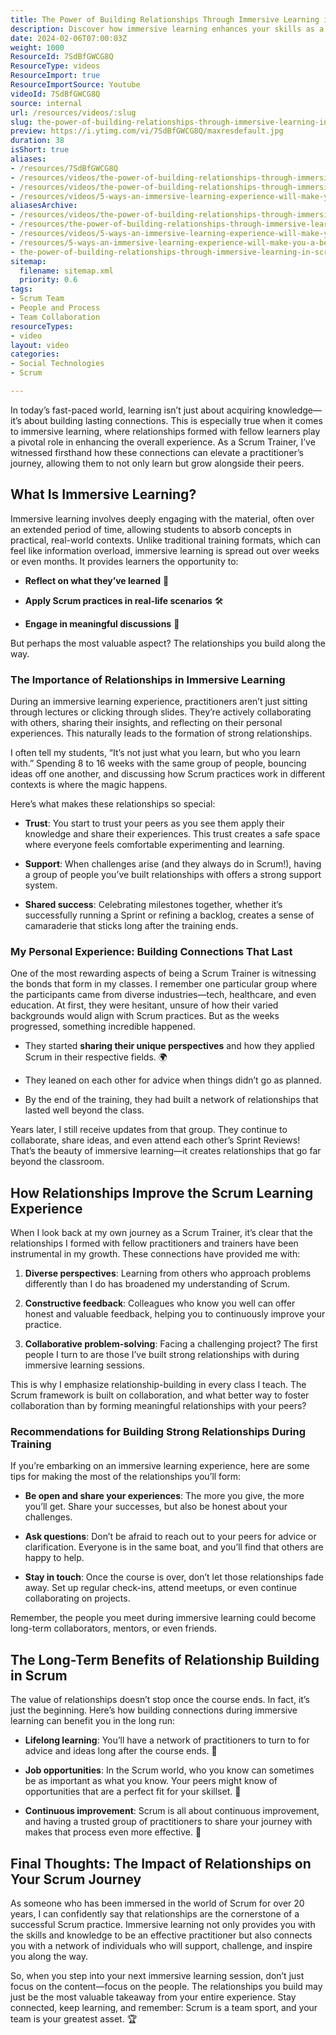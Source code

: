 ```yaml
---
title: The Power of Building Relationships Through Immersive Learning in Scrum
description: Discover how immersive learning enhances your skills as a Scrum practitioner in Part 2 of our series. Elevate your Agile journey with NKD Agility!
date: 2024-02-06T07:00:03Z
weight: 1000
ResourceId: 7SdBfGWCG8Q
ResourceType: videos
ResourceImport: true
ResourceImportSource: Youtube
videoId: 7SdBfGWCG8Q
source: internal
url: /resources/videos/:slug
slug: the-power-of-building-relationships-through-immersive-learning-in-scrum-7SdBfGWCG8Q
preview: https://i.ytimg.com/vi/7SdBfGWCG8Q/maxresdefault.jpg
duration: 38
isShort: true
aliases:
- /resources/7SdBfGWCG8Q
- /resources/videos/the-power-of-building-relationships-through-immersive-learning-in-scrum-7SdBfGWCG8Q
- /resources/videos/the-power-of-building-relationships-through-immersive-learning-in-scrum
- /resources/videos/5-ways-an-immersive-learning-experience-will-make-you-a-better-practitioner-part-2
aliasesArchive:
- /resources/videos/the-power-of-building-relationships-through-immersive-learning-in-scrum
- /resources/the-power-of-building-relationships-through-immersive-learning-in-scrum
- /resources/videos/5-ways-an-immersive-learning-experience-will-make-you-a-better-practitioner-part-2
- /resources/5-ways-an-immersive-learning-experience-will-make-you-a-better-practitioner-part-2
- the-power-of-building-relationships-through-immersive-learning-in-scrum-7SdBfGWCG8Q
sitemap:
  filename: sitemap.xml
  priority: 0.6
tags:
- Scrum Team
- People and Process
- Team Collaboration
resourceTypes:
- video
layout: video
categories:
- Social Technologies
- Scrum

---
```

In today’s fast-paced world, learning isn’t just about acquiring knowledge—it’s about building lasting connections. This is especially true when it comes to immersive learning, where relationships formed with fellow learners play a pivotal role in enhancing the overall experience. As a Scrum Trainer, I’ve witnessed firsthand how these connections can elevate a practitioner’s journey, allowing them to not only learn but grow alongside their peers.

## **What Is Immersive Learning?**

Immersive learning involves deeply engaging with the material, often over an extended period of time, allowing students to absorb concepts in practical, real-world contexts. Unlike traditional training formats, which can feel like information overload, immersive learning is spread out over weeks or even months. It provides learners the opportunity to:

- **Reflect on what they’ve learned** 🧠

- **Apply Scrum practices in real-life scenarios** 🛠️

- **Engage in meaningful discussions** 💬

But perhaps the most valuable aspect? The relationships you build along the way.

### **The Importance of Relationships in Immersive Learning**

During an immersive learning experience, practitioners aren’t just sitting through lectures or clicking through slides. They’re actively collaborating with others, sharing their insights, and reflecting on their personal experiences. This naturally leads to the formation of strong relationships.

I often tell my students, “It’s not just what you learn, but who you learn with.” Spending 8 to 16 weeks with the same group of people, bouncing ideas off one another, and discussing how Scrum practices work in different contexts is where the magic happens.

Here’s what makes these relationships so special:

- **Trust**: You start to trust your peers as you see them apply their knowledge and share their experiences. This trust creates a safe space where everyone feels comfortable experimenting and learning.

- **Support**: When challenges arise (and they always do in Scrum!), having a group of people you’ve built relationships with offers a strong support system.

- **Shared success**: Celebrating milestones together, whether it’s successfully running a Sprint or refining a backlog, creates a sense of camaraderie that sticks long after the training ends.

### **My Personal Experience: Building Connections That Last**

One of the most rewarding aspects of being a Scrum Trainer is witnessing the bonds that form in my classes. I remember one particular group where the participants came from diverse industries—tech, healthcare, and even education. At first, they were hesitant, unsure of how their varied backgrounds would align with Scrum practices. But as the weeks progressed, something incredible happened.

- They started **sharing their unique perspectives** and how they applied Scrum in their respective fields. 🌍

- They leaned on each other for advice when things didn’t go as planned.

- By the end of the training, they had built a network of relationships that lasted well beyond the class.

Years later, I still receive updates from that group. They continue to collaborate, share ideas, and even attend each other’s Sprint Reviews! That’s the beauty of immersive learning—it creates relationships that go far beyond the classroom.

## **How Relationships Improve the Scrum Learning Experience**

When I look back at my own journey as a Scrum Trainer, it’s clear that the relationships I formed with fellow practitioners and trainers have been instrumental in my growth. These connections have provided me with:

1. **Diverse perspectives**: Learning from others who approach problems differently than I do has broadened my understanding of Scrum.

3. **Constructive feedback**: Colleagues who know you well can offer honest and valuable feedback, helping you to continuously improve your practice.

5. **Collaborative problem-solving**: Facing a challenging project? The first people I turn to are those I’ve built strong relationships with during immersive learning sessions.

This is why I emphasize relationship-building in every class I teach. The Scrum framework is built on collaboration, and what better way to foster collaboration than by forming meaningful relationships with your peers?

### **Recommendations for Building Strong Relationships During Training**

If you’re embarking on an immersive learning experience, here are some tips for making the most of the relationships you’ll form:

- **Be open and share your experiences**: The more you give, the more you’ll get. Share your successes, but also be honest about your challenges.

- **Ask questions**: Don’t be afraid to reach out to your peers for advice or clarification. Everyone is in the same boat, and you’ll find that others are happy to help.

- **Stay in touch**: Once the course is over, don’t let those relationships fade away. Set up regular check-ins, attend meetups, or even continue collaborating on projects.

Remember, the people you meet during immersive learning could become long-term collaborators, mentors, or even friends.

## **The Long-Term Benefits of Relationship Building in Scrum**

The value of relationships doesn’t stop once the course ends. In fact, it’s just the beginning. Here’s how building connections during immersive learning can benefit you in the long run:

- **Lifelong learning**: You’ll have a network of practitioners to turn to for advice and ideas long after the course ends. 👥

- **Job opportunities**: In the Scrum world, who you know can sometimes be as important as what you know. Your peers might know of opportunities that are a perfect fit for your skillset. 💼

- **Continuous improvement**: Scrum is all about continuous improvement, and having a trusted group of practitioners to share your journey with makes that process even more effective. 🔄

## **Final Thoughts: The Impact of Relationships on Your Scrum Journey**

As someone who has been immersed in the world of Scrum for over 20 years, I can confidently say that relationships are the cornerstone of a successful Scrum practice. Immersive learning not only provides you with the skills and knowledge to be an effective practitioner but also connects you with a network of individuals who will support, challenge, and inspire you along the way.

So, when you step into your next immersive learning session, don’t just focus on the content—focus on the people. The relationships you build may just be the most valuable takeaway from your entire experience. Stay connected, keep learning, and remember: Scrum is a team sport, and your team is your greatest asset. 🏆
